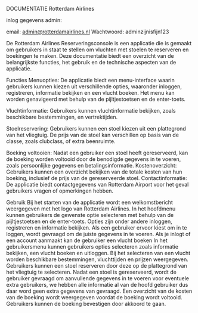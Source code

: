 DOCUMENTATIE Rotterdam Airlines

inlog gegevens admin:

email:      admin@rotterdamairlines.nl
Wachtwoord: adminzijnisfijn123


De Rotterdam Airlines Reserveringsconsole is een applicatie die is gemaakt om gebruikers in staat te stellen om vluchten met stoelen te reserveren en boekingen te maken.
Deze documentatie biedt een overzicht van de belangrijkste functies, het gebruik en de technische aspecten van de applicatie.



Functies
Menuopties: De applicatie biedt een menu-interface waarin gebruikers kunnen kiezen uit verschillende opties, waaronder inloggen, registreren, informatie bekijken en een vlucht boeken. Het menu kan worden genavigeerd met behulp van de pijltjestoetsen en de enter-toets.

Vluchtinformatie: Gebruikers kunnen vluchtinformatie bekijken, zoals beschikbare bestemmingen, en vertrektijden. 

Stoelreservering: Gebruikers kunnen een stoel kiezen uit een plattegrond van het vliegtuig. De prijs van de stoel kan verschillen op basis van de classe, zoals clubclass, of extra beenruimte.

Boeking voltooien: Nadat een gebruiker een stoel heeft gereserveerd, kan de boeking worden voltooid door de benodigde gegevens in te voeren, zoals persoonlijke gegevens en betalingsinformatie.
Kostenoverzicht: Gebruikers kunnen een overzicht bekijken van de totale kosten van hun boeking, inclusief de prijs van de gereserveerde stoel.
Contactinformatie: De applicatie biedt contactgegevens van Rotterdam Airport voor het geval gebruikers vragen of opmerkingen hebben.



Gebruik
Bij het starten van de applicatie wordt een welkomstbericht weergegeven met het logo van Rotterdam Airlines.
In het hoofdmenu kunnen gebruikers de gewenste optie selecteren met behulp van de pijltjestoetsen en de enter-toets. Opties zijn onder andere inloggen, registreren en informatie bekijken.
Als een gebruiker ervoor kiest om in te loggen, wordt gevraagd om de juiste gegevens in te voeren. Als je inlogt of een account aanmaakt kan de gebruiker een vlucht boeken
In het gebruikersmenu kunnen gebruikers opties selecteren zoals informatie bekijken, een vlucht boeken en uitloggen.
Bij het selecteren van een vlucht worden beschikbare bestemmingen, vluchttijden en prijzen weergegeven. Gebruikers kunnen een stoel reserveren door deze op de plattegrond van het vliegtuig te selecteren.
Nadat een stoel is gereserveerd, wordt de gebruiker gevraagd om aanvullende gegevens in te voeren voor eventuele extra gebruikers, we hebben alle informatie al van de hoofd gebruiker dus daar word geen extra gegevens van gevraagd. 
Een overzicht van de kosten van de boeking wordt weergegeven voordat de boeking wordt voltooid. Gebruikers kunnen de boeking bevestigen door akkoord te gaan.


